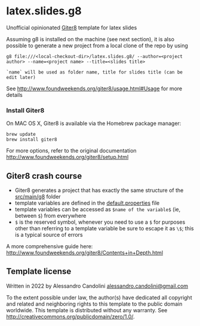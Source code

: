 # latex.slides.g8

Unofficial opinionated [Giter8][g8] template for latex slides

Assuming g8 is installed on the machine (see next section), it is also possible to generate a new project from a local clone of the repo by using 
```
g8 file:///<local-checkout-dir>/latex.slides.g8/ --author=<project author> --name=<project name> --title=<slides title>

`name` will be used as folder name, title for slides title (can be edit later)
```
See http://www.foundweekends.org/giter8/usage.html#Usage for more details 

### Install Giter8

On MAC OS X, Giter8 is available via the Homebrew package manager:
```
brew update
brew install giter8
```

For more options, refer to the original documentation http://www.foundweekends.org/giter8/setup.html

## Giter8 crash course


* Giter8 generates a project that has exactly the same structure of the [src/main/g8](src/main/g8) folder
* template variables are defined in the [default.properties](src/main/g8/default.properties) file 
* template variables can be accessed as `$name of the variable$` (ie, between `$`) from everywhere
* `$` is the reserved symbol, whenever you need to use a `$` for purposes other than referring to a template variable be sure to escape it as `\$`; this is a typical source of errors

A more comprehensive guide here: http://www.foundweekends.org/giter8/Contents+in+Depth.html

Template license
----------------
Written in 2022 by Alessandro Candolini alessandro.candolini@gmail.com

To the extent possible under law, the author(s) have dedicated all copyright and related
and neighboring rights to this template to the public domain worldwide.
This template is distributed without any warranty. See <http://creativecommons.org/publicdomain/zero/1.0/>.

[g8]: http://www.foundweekends.org/giter8/

